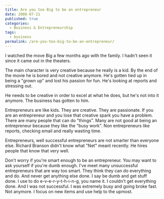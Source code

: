 ```yaml
---
title: Are you too Big to be an entrepreneur
date: 2008-07-21
published: true
categories:
  - Business & Entrepreneurship
tags:
  - business
permalink: /are-you-too-big-to-be-an-entrepreneur/
---
```

I watched the move Big a few months ago with the family.  I hadn't seen it since it came out in the theaters.

The main character is very creative because he really is a kid.  By the end of the movie he is bored and not creative anymore.  He's gotten tied up in being a "grown up" and lost his passion for fun.  He's looking at reports and stressing out.

He needs to be creative in order to excel at what he does, but he's not into it anymore.  The business has gotten to him.

Entrepreneurs are like kids.  They are creative.  They are passionate. If you are an entrepreneur and you lose that creative spark you have a problem.  There are many people that can do "things".  Many are not good at being an entrepreneur because they like the "busy work".  Non entrepreneurs like reports, checking email and really wasting time.

Entrepreneurs, well successful entrepreneurs are not smarter than everyone else.  Richard Branson didn't know what "Net" meant recently.  He hires people that know that very well.

Don't worry if you're smart enough to be an entrepreneur.  You may want to ask yourself if you're dumb enough.  I've meet many unsuccessful entrepreneurs that are way too smart. They think they can do everything and do.  And never get anything else done.  I say be dumb and get stuff done.  I use to do e-v-e-r-y-t-h-i-n-g, you name it.  I couldn't get everything done.  And I was not successful.  I was extremely busy and going broke fast.  Not anymore.  I focus on new items and use help to the upmost.
